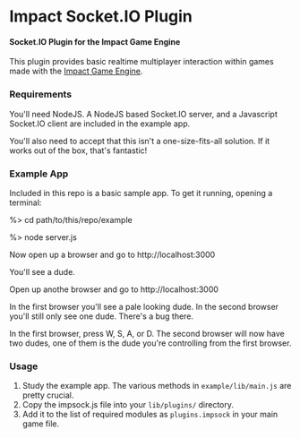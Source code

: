 Impact Socket.IO Plugin
==========

#### Socket.IO Plugin for the Impact Game Engine ####

This plugin provides basic realtime multiplayer interaction within games made with the [Impact Game Engine](http://impactjs.com/).

### Requirements ###

You'll need NodeJS. A NodeJS based Socket.IO server, and a Javascript Socket.IO client are included in the example app.

You'll also need to accept that this isn't a one-size-fits-all solution. If it works out of the box, that's fantastic!

### Example App ###

Included in this repo is a basic sample app. To get it running, opening a terminal:
  
  %> cd path/to/this/repo/example
  
  %> node server.js
  
Now open up a browser and go to http://localhost:3000

You'll see a dude.

Open up anothe browser and go to http://localhost:3000

In the first browser you'll see a pale looking dude.
In the second browser you'll still only see one dude. There's a bug there.

In the first browser, press W, S, A, or D. The second browser will now have two dudes, one of them is the dude you're controlling from the first browser.

### Usage ###

1. Study the example app. The various methods in `example/lib/main.js` are pretty crucial.
2. Copy the impsock.js file into your `lib/plugins/` directory.
3. Add it to the list of required modules as `plugins.impsock` in your main game file.

